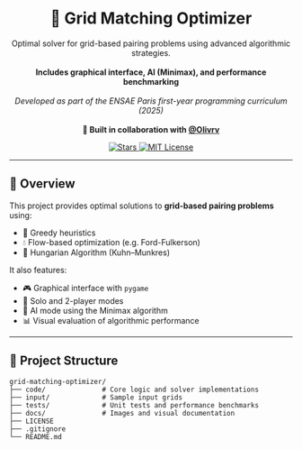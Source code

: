 <h1 align="center">🔲 Grid Matching Optimizer</h1>

<p align="center">
  Optimal solver for grid-based pairing problems using advanced algorithmic strategies.
  <br><br>
  <b>Includes graphical interface, AI (Minimax), and performance benchmarking</b>
  <br><br>
  <i>Developed as part of the ENSAE Paris first-year programming curriculum (2025)</i>
  <br><br>
  <b>👥 Built in collaboration with <a href="https://github.com/Olivrv">@Olivrv</a></b>
</p>

<p align="center">
  <a href="https://github.com/mmokline/grid-matching-optimizer/stargazers">
    <img src="https://img.shields.io/github/stars/mmokline/grid-matching-optimizer?style=social" alt="Stars"/>
  </a>
  <a href="https://github.com/mmokline/grid-matching-optimizer/blob/main/LICENSE">
    <img src="https://img.shields.io/github/license/mmokline/grid-matching-optimizer" alt="MIT License"/>
  </a>
</p>

---

## 🚀 Overview

This project provides optimal solutions to **grid-based pairing problems** using:
- 🔁 Greedy heuristics  
- 💧 Flow-based optimization (e.g. Ford-Fulkerson)  
- 🧠 Hungarian Algorithm (Kuhn–Munkres)  

It also features:
- 🎮 Graphical interface with `pygame`  
- 🧮 Solo and 2-player modes  
- 🧠 AI mode using the Minimax algorithm  
- 📊 Visual evaluation of algorithmic performance  

---

## 📁 Project Structure

```plaintext
grid-matching-optimizer/
├── code/              # Core logic and solver implementations
├── input/             # Sample input grids
├── tests/             # Unit tests and performance benchmarks
├── docs/              # Images and visual documentation
├── LICENSE
├── .gitignore
└── README.md
